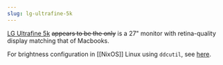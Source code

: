 ```yaml
---
slug: lg-ultrafine-5k
---
```


[LG Ultrafine 5k](https://www.apple.com/ca/shop/product/HMUB2LL/A/lg-ultrafine-5k-display) ~~appears to be the only~~ is a 27" monitor with retina-quality display matching that of Macbooks.

For brightness configuration in [[NixOS]] Linux using `ddcutil`, see [here](https://github.com/srid/nixos-config/blob/79152ec57509a957118a385d60f6e335b2ac51d3/nixos/monitor-brightness.nix).

